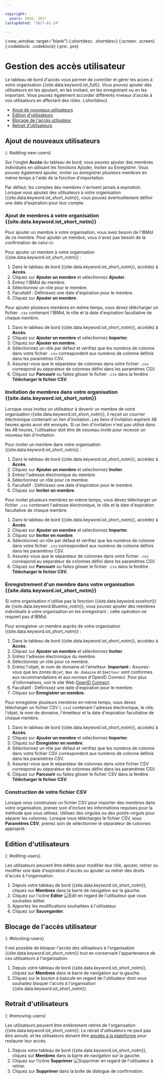 ```yaml
---

copyright:
  years: 2016, 2017
lastupdated: "2017-01-24"

---
```


{:new_window: target="blank"}
{:shortdesc: .shortdesc}
{:screen: .screen}
{:codeblock: .codeblock}
{:pre: .pre}

# Gestion des accès utilisateur

Le tableau de bord d'accès vous permet de contrôler et gérer les accès à votre organisation {{site.data.keyword.iot_full}}. Vous pouvez ajouter des utilisateurs en les ajoutant, en les invitant, en les enregistrant ou en les important. Vous pouvez également accorder différents niveaux d'accès à vos utilisateurs en affectant des rôles.
{:shortdesc}

- [Ajout de nouveaux utilisateurs](#adding-new-users)
- [Edition d'utilisateurs](#editing-users)
- [Blocage de l'accès utilisateur](#blocking-users)
- [Retrait d'utilisateurs](#removing-users)

## Ajout de nouveaux utilisateurs
{: #adding-new-users}

Sur l'onglet **Accès** du tableau de bord, vous pouvez ajouter des membres individuels en utilisant les fonctions Ajouter, Inviter ou Enregistrer. Vous pouvez également ajouter, inviter ou enregistrer plusieurs membres en même temps à l'aide de la fonction d'importation.

Par défaut, les comptes des membres n'arrivent jamais à expiration. Lorsque vous ajoutez des utilisateurs à votre organisation {{site.data.keyword.iot_short_notm}}, vous pouvez éventuellement définir une date d'expiration pour leur compte.

### Ajout de membres à votre organisation {{site.data.keyword.iot_short_notm}}

Pour ajouter un membre à votre organisation, vous avez besoin de l'IBMid de ce membre. Pour ajouter un membre, vous n'avez pas besoin de la confirmation de celui-ci.

Pour ajouter un membre à votre organisation {{site.data.keyword.iot_short_notm}} :
1. Dans le tableau de bord {{site.data.keyword.iot_short_notm}}, accédez à **Accès**.
2. Cliquez sur **Ajouter un membre** et sélectionnez **Ajouter**.
3. Entrez l'IBMid du membre.
4. Sélectionnez un rôle pour le membre.
5. Facultatif : Définissez une date d'expiration pour le membre.
6. Cliquez sur **Ajouter un membre**.

Pour ajouter plusieurs membres en même temps, vous devez télécharger un fichier `.csv` contenant l'IBMid, le rôle et la date d'expiration facultative de chaque membre.
1. Dans le tableau de bord {{site.data.keyword.iot_short_notm}}, accédez à **Accès**.
2. Cliquez sur **Ajouter un membre** et sélectionnez **Importer**.
3. Cliquez sur **Ajouter en nombre**.
4. Sélectionnez un rôle par défaut et vérifiez que les numéros de colonne dans votre fichier `.csv` correspondent aux numéros de colonne définis dans les paramètres CSV.
5. Assurez-vous que le séparateur de colonnes dans votre fichier `.csv` correspond au séparateur de colonnes défini dans les paramètres CSV.
6. Cliquez sur **Parcourir** ou faites glisser le fichier `.csv` dans la fenêtre **Télécharger le fichier CSV**.

### Invitation de membres dans votre organisation {{site.data.keyword.iot_short_notm}}

Lorsque vous invitez un utilisateur à devenir un membre de votre organisation {{site.data.keyword.iot_short_notm}}, il reçoit un courrier électronique contenant un lien d'invitation. Les liens d'invitation expirent 48 heures après avoir été envoyés. Si un lien d'invitation n'est pas utilisé dans les 48 heures, l'utilisateur doit être de nouveau invité pour recevoir un nouveau lien d'invitation.

Pour inviter un membre dans votre organisation {{site.data.keyword.iot_short_notm}} :
1. Dans le tableau de bord {{site.data.keyword.iot_short_notm}}, accédez à **Accès**.
2. Cliquez sur **Ajouter un membre** et sélectionnez **Inviter**.
3. Entrez l'adresse électronique du membre.
4. Sélectionnez un rôle pour ce membre.
5. Facultatif : Définissez une date d'expiration pour le membre.
6. Cliquez sur **Inviter un membre**.

Pour inviter plusieurs membres en même temps, vous devez télécharger un fichier `.csv` contenant l'adresse électronique, le rôle et la date d'expiration facultative de chaque membre.
1. Dans le tableau de bord {{site.data.keyword.iot_short_notm}}, accédez à **Accès**.
2. Cliquez sur **Ajouter un membre** et sélectionnez **Importer**.
3. Cliquez sur **Inviter en nombre**.
4. Sélectionnez un rôle par défaut et vérifiez que les numéros de colonne dans votre fichier `.csv` correspondent aux numéros de colonne définis dans les paramètres CSV.
5. Assurez-vous que le séparateur de colonnes dans votre fichier `.csv` correspond au séparateur de colonnes défini dans les paramètres CSV.
6. Cliquez sur **Parcourir** ou faites glisser le fichier `.csv` dans la fenêtre **Télécharger le fichier CSV**.

### Enregistrement d'un membre dans votre organisation {{site.data.keyword.iot_short_notm}}

Si votre organisation n'utilise pas la fonction {{site.data.keyword.ssoshort}} de {{site.data.keyword.Bluemix_notm}}, vous pouvez ajouter des membres individuels à votre organisation en les enregistrant ; cette opération ne requiert pas d'IBMid.

Pour enregistrer un membre auprès de votre organisation {{site.data.keyword.iot_short_notm}} :
1. Dans le tableau de bord {{site.data.keyword.iot_short_notm}}, accédez à **Accès**.
2. Cliquez sur **Ajouter un membre** et sélectionnez **Inviter**.
3. Entrez l'adresse électronique du membre.
4. Sélectionnez un rôle pour ce membre.
5. Entrez l'objet, le nom de domaine et l'émetteur.
   **Important :** Assurez-vous que les zones `Objet`, `Nom de domaine` et `Emetteur` sont conformes aux recommandations et aux normes d'OpenID Connect. Pour plus d'informations, voir le site Web [OpenID Connect](http://openid.net/connect/).
6. Facultatif : Définissez une date d'expiration pour le membre.
7. Cliquez sur **Enregistrer un membre**.

Pour enregistrer plusieurs membres en même temps, vous devez télécharger un fichier CSV (`.csv`) contenant l'adresse électronique, le rôle, l'objet, le nom de domaine, l'émetteur et la date d'expiration facultative de chaque membre.
1. Dans le tableau de bord {{site.data.keyword.iot_short_notm}}, accédez à **Accès**.
2. Cliquez sur **Ajouter un membre** et sélectionnez **Importer**.
3. Cliquez sur **Enregistrer en nombre**.
4. Sélectionnez un rôle par défaut et vérifiez que les numéros de colonne dans votre fichier CSV correspondent aux numéros de colonne définis dans les paramètres CSV.
5. Assurez-vous que le séparateur de colonnes dans votre fichier CSV correspond au séparateur de colonnes défini dans les paramètres CSV.
6. Cliquez sur **Parcourir** ou faites glisser le fichier CSV dans la fenêtre **Télécharger le fichier CSV**.

### Construction de votre fichier CSV

Lorsque vous construisez un fichier CSV pour importer des membres dans votre organisation, prenez soin d'inclure les informations requises pour la méthode que vous utilisez. Utilisez des virgules ou des points-virgule pour séparer les colonnes. Lorsque vous téléchargez le fichier CSV, sous **Paramètres CSV**, prenez soin de sélectionner le séparateur de colonnes approprié.

## Edition d'utilisateurs
{: #editing-users}

Les utilisateurs peuvent être édités pour modifier leur rôle, ajouter, retirer ou modifier une date d'expiration d'accès ou ajouter ou retirer des droits d'accès à l'organisation.

1. Depuis votre tableau de bord {{site.data.keyword.iot_short_notm}}, cliquez sur **Membres** dans la barre de navigation sur la gauche. 
2. Cliquez sur l'icône **Editer** ![Edit](/docs/images/edit_32.svg) en regard de l'utilisateur que vous souhaitez éditer. 
3. Apportez les modifications souhaitées à l'utilisateur.
4. Cliquez sur **Sauvegarder**.

## Blocage de l'accès utilisateur
{: #blocking-users}

Il est possible de bloquer l'accès des utilisateurs à l'organisation {{site.data.keyword.iot_short_notm}} tout en conservant l'appartenance de ces utilisateurs à l'organisation. 

1. Depuis votre tableau de bord {{site.data.keyword.iot_short_notm}}, cliquez sur **Membres** dans la barre de navigation sur la gauche. 
2. Cliquez sur le bouton à bascule en regard de l'utilisateur dont vous souhaitez bloquer l'accès à l'organisation {{site.data.keyword.iot_short_notm}}. 


## Retrait d'utilisateurs
{: #removing-users}

Les utilisateurs peuvent être entièrement retirés de l'organisation {{site.data.keyword.iot_short_notm}}. Le retrait d'utilisateurs ne peut pas être annulé, et les utilisateurs doivent être [ajoutés à la plateforme](#adding-new-users) pour restaurer leur accès. 

1. Depuis votre tableau de bord {{site.data.keyword.iot_short_notm}}, cliquez sur **Membres** dans la barre de navigation sur la gauche. 
2. Cliquez sur l'icône **Supprimer** ![Supprimer](/docs/images/trash_32.svg) en regard de l'utilisateur à retirer. 
3. Cliquez sur **Supprimer** dans la boîte de dialogue de confirmation.
